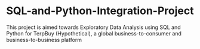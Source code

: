 # SQL-and-Python-Integration-Project
This project is aimed towards Exploratory Data Analysis using SQL and Python for  TerpBuy (Hypothetical), a global business-to-consumer and business-to-business platform
